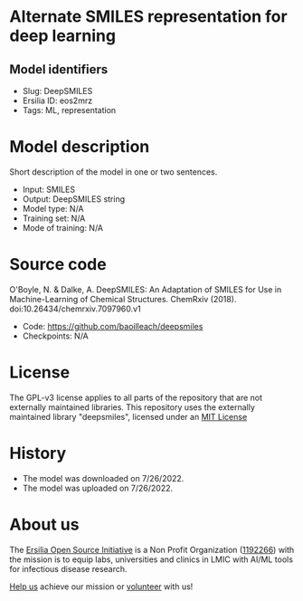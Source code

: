 # Alternate SMILES representation for deep learning
## Model identifiers
- Slug: DeepSMILES
- Ersilia ID: eos2mrz
- Tags: ML, representation

# Model description
Short description of the model in one or two sentences.
- Input: SMILES
- Output: DeepSMILES string
- Model type: N/A
- Training set: N/A
- Mode of training: N/A

# Source code
O'Boyle, N. & Dalke, A. DeepSMILES: An Adaptation of SMILES for Use in Machine-Learning of Chemical Structures. ChemRxiv (2018). doi:10.26434/chemrxiv.7097960.v1
- Code: https://github.com/baoilleach/deepsmiles
- Checkpoints: N/A


# License
The GPL-v3 license applies to all parts of the repository that are not externally maintained libraries. This repository uses the externally maintained library "deepsmiles", licensed under an [MIT License](model/LICENSE.txt)

# History 
- The model was downloaded on 7/26/2022.
- The model was uploaded on 7/26/2022.

# About us
The [Ersilia Open Source Initiative](https://ersilia.io) is a Non Profit Organization ([1192266](https://register-of-charities.charitycommission.gov.uk/charity-search/-/charity-details/5170657/full-print)) with the mission is to equip labs, universities and clinics in LMIC with AI/ML tools for infectious disease research.

[Help us](https://www.ersilia.io/donate) achieve our mission or [volunteer](https://www.ersilia.io/volunteer) with us!
